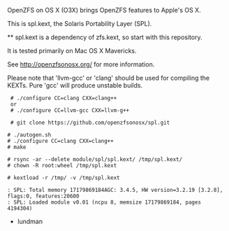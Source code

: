 OpenZFS on OS X (O3X) brings OpenZFS features to Apple's OS X.

This is spl.kext, the Solaris Portability Layer (SPL).

** spl.kext is a dependency of zfs.kext, so start with this repository.

It is tested primarily on Mac OS X Mavericks.

See http://openzfsonosx.org/ for more information.

Please note that 'llvm-gcc' or 'clang' should be used for compiling the KEXTs.
Pure 'gcc' will produce unstable builds.

```
 # ./configure CC=clang CXX=clang++
 or
 # ./configure CC=llvm-gcc CXX=llvm-g++
```

```
 # git clone https://github.com/openzfsonosx/spl.git
```

```
# ./autogen.sh
# ./configure CC=clang CXX=clang++
# make

# rsync -ar --delete module/spl/spl.kext/ /tmp/spl.kext/
# chown -R root:wheel /tmp/spl.kext

# kextload -r /tmp/ -v /tmp/spl.kext

: SPL: Total memory 17179869184AGC: 3.4.5, HW version=3.2.19 [3.2.8], flags:0, features:20600
: SPL: Loaded module v0.01 (ncpu 8, memsize 17179869184, pages 4194304)

```

- lundman
